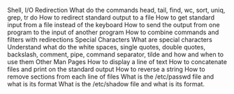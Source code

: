 Shell, I/O Redirection What do the commands head, tail, find, wc, sort, uniq, grep, tr do How to redirect standard output to a file How to get standard input from a file instead of the keyboard How to send the output from one program to the input of another program How to combine commands and filters with redirections Special Characters What are special characters Understand what do the white spaces, single quotes, double quotes, backslash, comment, pipe, command separator, tilde and how and when to use them Other Man Pages How to display a line of text How to concatenate files and print on the standard output How to reverse a string How to remove sections from each line of files What is the /etc/passwd file and what is its format What is the /etc/shadow file and what is its format.
